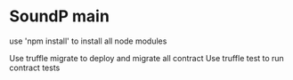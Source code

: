 # SoundP main
use 'npm install' to install all node modules

Use truffle migrate to deploy and migrate all contract
Use truffle test to run contract tests

